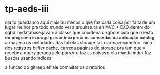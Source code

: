# tp-aeds-iii
ola to guardando aqui mais ou menos o que faz cada coisa por falta de um lugar melhor pra todo mundo ver
a arquitetura eh MVC + DAO
dentro do sgbd
mydatabase.java é a classe que coordena o sgbd e com que o resto do programa interage
parser interpreta os comandos da aplicação
catalog armazena os metadados das tabelas
storage faz o armazenametno fisico dos registros
buffer cache, carrega paginas do storage pra ram
query recebe a query gerada pelo parser e faz as coisas q ela manda
index faz buscas usando indices

a funcao do gitkeep eh ele commitar os diretorios